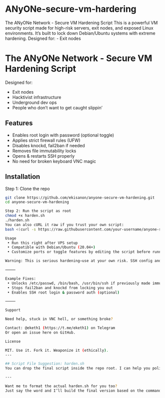 # ANyONe-secure-vm-hardering
The ANyONe Network - Secure VM Hardening Script  This is a powerful VM security script made for high-risk servers, exit nodes, and exposed Linux environments. It’s built to lock down Debian/Ubuntu systems with extreme hardening.  Designed for: - Exit nodes 
# The ANyONe Network - Secure VM Hardening Script

Designed for:
- Exit nodes
- Hacktivist infrastructure
- Underground dev ops
- People who don’t want to get caught slippin’

## Features
- Enables root login with password (optional toggle)
- Applies strict firewall rules (UFW)
- Disables knockd, fail2ban if needed
- Removes file immutability locks
- Opens & restarts SSH properly
- No need for broken keyboard VNC magic

## Installation

Step 1: Clone the repo
```bash
git clone https://github.com/ekisanon/anyone-secure-vm-hardening.git
cd anyone-secure-vm-hardening

Step 2: Run the script as root
chmod +x harden.sh
./harden.sh
You can also cURL it raw if you trust your own script:
bash <(curl -s https://raw.githubusercontent.com/your-username/anyone-secure-vm-hardening/main/harden.sh)

Usage
 • Run this right after VPS setup
 • Compatible with Debian/Ubuntu (20.04+)
 • Customize ports or toggle features by editing the script before running

Warning: This is serious hardening—use at your own risk. SSH config and service rules will be modified.

⸻

Example Fixes:
 • Unlocks /etc/passwd, /bin/bash, /usr/bin/ssh if previously made immutable
 • Stops fail2ban and knockd from locking you out
 • Enables SSH root login & password auth (optional)

⸻

Support

Need help, stuck in VNC hell, or something broke?

Contact: @eketh1 (https://t.me/eketh1) on Telegram
Or open an issue here on GitHub.

License

MIT. Use it. Fork it. Weaponize it (ethically).
---

## Script File Suggestion: harden.sh
You can drop the final script inside the repo root. I can help you polish it up to be safe, clean, and flexible (e.g. add flags like --no-root, --allow-ssh-port 2222, etc.)

---

Want me to format the actual harden.sh for you too?  
Just say the word and I’ll build the final version based on the commands we tested together.
